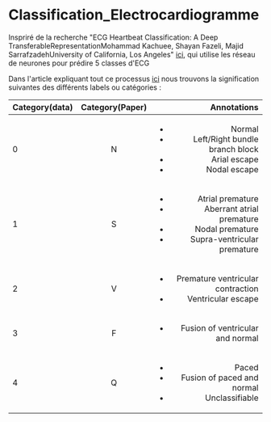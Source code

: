 # Classification_Electrocardiogramme
Inspriré de la recherche "ECG Heartbeat Classification: A Deep TransferableRepresentationMohammad Kachuee, Shayan Fazeli, Majid SarrafzadehUniversity of California, Los Angeles" [ici](https://arxiv.org/pdf/1805.00794.pdf), qui utilise les réseau de neurones pour prédire 5 classes d'ECG



Dans l'article expliquant tout ce processus  [ici](https://arxiv.org/pdf/1805.00794.pdf) nous trouvons la signification suivantes des différents labels ou catégories :


| Category(data)        |  Category(Paper)     | Annotations  |
| ------------- |:-------------:| -----:|
|0|N| <ul><li>Normal</li><li>Left/Right bundle branch block</li><li>Arial escape</li><li>Nodal escape</li></ul>  |
|1|S| <ul><li>Atrial premature</li><li>Aberrant atrial premature</li><li>Nodal premature</li><li>Supra-ventricular premature</li></ul> |
|2|V| <ul><li>Premature ventricular contraction</li><li>Ventricular escape</li></ul> |
|3|F| <ul><li>Fusion of ventricular and normal</li></ul> |
|4|Q| <ul><li>Paced</li><li>Fusion of paced and normal</li><li>Unclassifiable</li></ul> |

